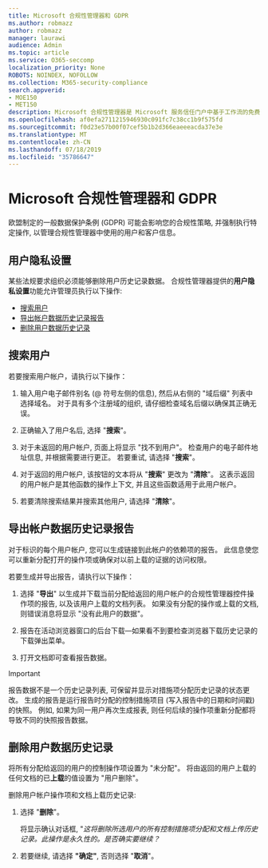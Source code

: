 ```yaml
---
title: Microsoft 合规性管理器和 GDPR
ms.author: robmazz
author: robmazz
manager: laurawi
audience: Admin
ms.topic: article
ms.service: O365-seccomp
localization_priority: None
ROBOTS: NOINDEX, NOFOLLOW
ms.collection: M365-security-compliance
search.appverid:
- MOE150
- MET150
description: Microsoft 合规性管理器是 Microsoft 服务信任门户中基于工作流的免费风险评估工具。 合规性管理器使你能够跟踪、分配和验证与 Microsoft 云服务相关的法规遵从性活动。
ms.openlocfilehash: af0efa2711215946930c091fc7c38cc1b9f575fd
ms.sourcegitcommit: f0d23e57b00f07cef5b1b2d366eaeeeacda37e3e
ms.translationtype: MT
ms.contentlocale: zh-CN
ms.lasthandoff: 07/18/2019
ms.locfileid: "35786647"
---
```

# <a name="microsoft-compliance-manager-and-the-gdpr"></a>Microsoft 合规性管理器和 GDPR

欧盟制定的一般数据保护条例 (GDPR) 可能会影响您的合规性策略, 并强制执行特定操作, 以管理合规性管理器中使用的用户和客户信息。

## <a name="user-privacy-settings"></a>用户隐私设置

某些法规要求组织必须能够删除用户历史记录数据。 合规性管理器提供的**用户隐私设置**功能允许管理员执行以下操作:
  
- [搜索用户](#search-for-a-user)
- [导出帐户数据历史记录报告](#export-a-report-of-account-data-history)
- [删除用户数据历史记录](#delete-user-data-history)
  
## <a name="search-for-a-user"></a>搜索用户

若要搜索用户帐户，请执行以下操作：
  
1. 输入用户电子邮件别名 (@ 符号左侧的信息), 然后从右侧的 "域后缀" 列表中选择域名。 对于具有多个注册域的组织, 请仔细检查域名后缀以确保其正确无误。

2. 正确输入了用户名后, 选择 "**搜索**"。

3. 对于未返回的用户帐户, 页面上将显示 "找不到用户"。 检查用户的电子邮件地址信息, 并根据需要进行更正。 若要重试, 请选择 "**搜索**"。

4. 对于返回的用户帐户, 该按钮的文本将从 "**搜索**" 更改为 "**清除**"。 这表示返回的用户帐户是其他函数的操作上下文, 并且这些函数适用于此用户帐户。

5. 若要清除搜索结果并搜索其他用户, 请选择 "**清除**"。

## <a name="export-a-report-of-account-data-history"></a>导出帐户数据历史记录报告

对于标识的每个用户帐户, 您可以生成链接到此帐户的依赖项的报告。 此信息使您可以重新分配打开的操作项或确保对以前上载的证据的访问权限。
  
 若要生成并导出报告，请执行以下操作：
  
1. 选择 "**导出**" 以生成并下载当前分配给返回的用户帐户的合规性管理器控件操作项的报告, 以及该用户上载的文档列表。 如果没有分配的操作或上载的文档, 则错误消息将显示 "没有此用户的数据"。

2. 报告在活动浏览器窗口的后台下载—如果看不到要检查浏览器下载历史记录的下载弹出菜单。

3. 打开文档即可查看报告数据。

> [!IMPORTANT]
> 报告数据不是一个历史记录列表, 可保留并显示对措施项分配历史记录的状态更改。 生成的报告是运行报告时分配的控制措施项目 (写入报告中的日期和时间戳) 的快照。 例如, 如果为同一用户再次生成报表, 则任何后续的操作项重新分配都将导致不同的快照报告数据。
  
## <a name="delete-user-data-history"></a>删除用户数据历史记录

将所有分配给返回的用户的控制操作项设置为 "未分配"。 将由返回的用户上载的任何文档的已**上载**的值设置为 "用户删除"。
  
删除用户帐户操作项和文档上载历史记录:
  
1. 选择 "**删除**"。

    将显示确认对话框, "*这将删除所选用户的所有控制措施项分配和文档上传历史记录。此操作是永久性的。是否确实要继续？*

2. 若要继续, 请选择 **"确定"**, 否则选择 "**取消**"。
